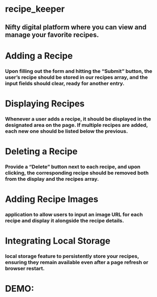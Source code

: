# recipe_keeper
## Nifty digital platform where you can view and manage your favorite recipes.

# Adding a Recipe
### Upon filling out the form and hitting the “Submit” button, the user’s recipe should be stored in our recipes array, and the input fields should clear, ready for another entry.

# Displaying Recipes
### Whenever a user adds a recipe, it should be displayed in the designated area on the page. If multiple recipes are added, each new one should be listed below the previous.

# Deleting a Recipe
### Provide a “Delete” button next to each recipe, and upon clicking, the corresponding recipe should be removed both from the display and the recipes array.

# Adding Recipe Images
### application to allow users to input an image URL for each recipe and display it alongside the recipe details.

# Integrating Local Storage
### local storage feature to persistently store your recipes, ensuring they remain available even after a page refresh or browser restart.

# DEMO:
